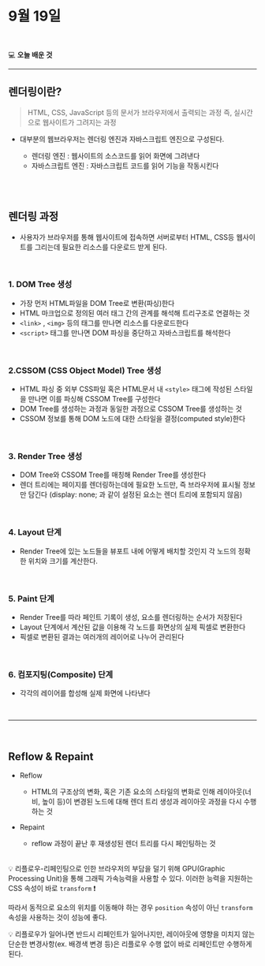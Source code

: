 # 9월 19일

<br>

💻 **오늘 배운 것**

---

## 렌더링이란?

> HTML, CSS, JavaScript 등의 문서가 브라우저에서 출력되는 과정
> 즉, 실시간으로 웹사이트가 그려지는 과정

- 대부분의 웹브라우저는 렌더링 엔진과 자바스크립트 엔진으로 구성된다.

  - 렌더링 엔진 : 웹사이트의 소스코드를 읽어 화면에 그려낸다
  - 자바스크립트 엔진 : 자바스크립트 코드를 읽어 기능을 작동시킨다

  <br><br>

## 렌더링 과정

- 사용자가 브라우저를 통해 웹사이트에 접속하면 서버로부터 HTML, CSS등 웹사이트를 그리는데 필요한 리소스를 다운로드 받게 된다.

<br>

### 1. DOM Tree 생성

- 가장 먼저 HTML파일을 DOM Tree로 변환(파싱)한다
- HTML 마크업으로 정의된 여러 태그 간의 관계를 해석해 트리구조로 연결하는 것
- `<link>` , `<img>` 등의 태그를 만나면 리소스를 다운로드한다
- `<script>` 태그를 만나면 DOM 파싱을 중단하고 자바스크립트를 해석한다

<br>

### 2.CSSOM (CSS Object Model) Tree 생성

- HTML 파싱 중 외부 CSS파일 혹은 HTML문서 내 `<style>` 태그에 작성된 스타일을 만나면 이를 파싱해 CSSOM Tree를 구성한다
- DOM Tree를 생성하는 과정과 동일한 과정으로 CSSOM Tree를 생성하는 것
- CSSOM 정보를 통해 DOM 노드에 대한 스타일을 결정(computed style)한다

<br>

### 3. Render Tree 생성

- DOM Tree와 CSSOM Tree를 매칭해 Render Tree를 생성한다
- 렌더 트리에는 페이지를 렌더링하는데에 필요한 노드만, 즉 브라우저에 표시될 정보만 담긴다 (display: none; 과 같이 설정된 요소는 렌더 트리에 포함되지 않음)

<br>

### 4. Layout 단계

- Render Tree에 있는 노드들을 뷰포트 내에 어떻게 배치할 것인지 각 노드의 정확한 위치와 크기를 계산한다.

<br>

### 5. Paint 단계

- Render Tree를 따라 페인트 기록이 생성, 요소를 렌더링하는 순서가 저장된다
- Layout 단계에서 계산된 값을 이용해 각 노드를 화면상의 실제 픽셀로 변환한다
- 픽셀로 변환된 결과는 여러개의 레이어로 나누어 관리된다

<br>

### 6. 컴포지팅(Composite) 단계

- 각각의 레이어를 합성해 실제 화면에 나타낸다

<br>

---

<br>

## Reflow & Repaint

- Reflow
  - HTML의 구조상의 변화, 혹은 기존 요소의 스타일의 변화로 인해 레이아웃(너비, 높이 등)이 변경된 노드에 대해 렌더 트리 생성과 레이아웃 과정을 다시 수행하는 것
- Repaint

  - reflow 과정이 끝난 후 재생성된 렌더 트리를 다시 페인팅하는 것

  <br>

💡 리플로우-리페인팅으로 인한 브라우저의 부담을 덜기 위해 GPU(Graphic Processing Unit)을 통해 그래픽 가속능력을 사용할 수 있다. 이러한 능력을 지원하는 CSS 속성이 바로 `transform` ❗

따라서 동적으로 요소의 위치를 이동해야 하는 경우 `position` 속성이 아닌 `transform` 속성을 사용하는 것이 성능에 좋다.

💡 리플로우가 일어나면 반드시 리페인트가 일어나지만, 레이아웃에 영향을 미치지 않는 단순한 변경사항(ex. 배경색 변경 등)은 리플로우 수행 없이 바로 리페인트만 수행하게 된다.
